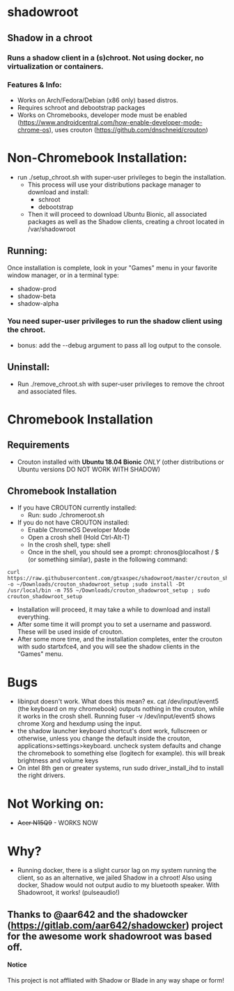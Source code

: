 # shadowroot

## Shadow in a chroot

### Runs a shadow client in a (s)chroot.  Not using docker, no virtualization or containers.

### Features & Info:
* Works on Arch/Fedora/Debian (x86 only) based distros.
* Requires schroot and debootstrap packages
* Works on Chromebooks, developer mode must be enabled (https://www.androidcentral.com/how-enable-developer-mode-chrome-os), uses crouton (https://github.com/dnschneid/crouton)

# Non-Chromebook Installation:
* run ./setup_chroot.sh with super-user privileges to begin the installation.
  * This process will use your distributions package manager to download and install:
    * schroot
    * debootstrap
  * Then it will proceed to download Ubuntu Bionic, all associated packages as well as the Shadow clients, creating a chroot located in /var/shadowroot
  
## Running:
Once installation is complete, look in your "Games" menu in your favorite window manager, or in a terminal type:

* shadow-prod
* shadow-beta
* shadow-alpha

### You need super-user privileges to run the shadow client using the chroot.

- bonus: add the --debug argument to pass all log output to the console.


## Uninstall:
* Run ./remove_chroot.sh with super-user privileges to remove the chroot and associated files.

# Chromebook Installation

## Requirements
* Crouton installed with **Ubuntu 18.04 Bionic** *ONLY* (other distributions or Ubuntu versions DO NOT WORK WITH SHADOW)

## Chromebook Installation
* If you have CROUTON currently installed:
  * Run: sudo ./chromeroot.sh
* If you do not have CROUTON installed:
  * Enable ChromeOS Developer Mode
  * Open a crosh shell (Hold Ctrl-Alt-T)
  * In the crosh shell, type: shell
  * Once in the shell, you should see a prompt: chronos@localhost / $ (or something similar), paste in the following command:
```
curl https://raw.githubusercontent.com/gtxaspec/shadowroot/master/crouton_shadowroot_setup -o ~/Downloads/crouton_shadowroot_setup ;sudo install -Dt /usr/local/bin -m 755 ~/Downloads/crouton_shadowroot_setup ; sudo crouton_shadowroot_setup
```
  * Installation will proceed, it may take a while to download and install everything.
  * After some time it will prompt you to set a username and password.  These will be used inside of crouton.
  * After some more time, and the installation completes, enter the crouton with sudo startxfce4, and you will see the shadow clients in the "Games" menu.

# Bugs
* libinput doesn't work.  What does this mean? ex. cat /dev/input/event5 (the keyboard on my chromebook) outputs nothing in the crouton, while it works in the crosh shell. Running fuser -v /dev/input/event5 shows chrome Xorg and hexdump using the input.
* the shadow launcher keyboard shortcut's dont work, fullscreen or otherwise, unless you change the default inside the crouton, applications>settings>keyboard. uncheck system defaults and change the chromebook to something else (logitech for example).  this will break brightness and volume keys
* On intel 8th gen or greater systems, run sudo driver_install_ihd to install the right drivers.

# Not Working on:
* ~~Acer N15Q9~~ - WORKS NOW


# Why?
* Running docker, there is a slight cursor lag on my system running the client, so as an alternative, we jailed Shadow in a chroot!  Also using docker, Shadow would not output audio to my bluetooth speaker.  With Shadowroot, it works! (pulseaudio!)

## Thanks to @aar642 and the shadowcker (https://gitlab.com/aar642/shadowcker) project for the awesome work shadowroot was based off.

#### Notice
This project is not affliated with Shadow or Blade in any way shape or form!

